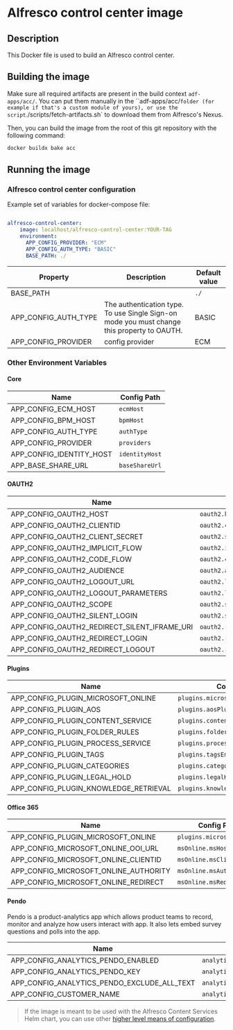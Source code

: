 # Alfresco control center image

## Description

This Docker file is used to build an Alfresco control center.

## Building the image

Make sure all required artifacts are present in the build context `adf-apps/acc/`.
You can put them manually in the ``adf-apps/acc/` folder (for example if that's a
custom module of yours), or use the script `./scripts/fetch-artifacts.sh` to
download them from Alfresco's Nexus.

Then, you can build the image from the root of this git repository with the
following command:

```bash
docker buildx bake acc
```

## Running the image

### Alfresco control center configuration

Example set of variables for docker-compose file:

```yaml

alfresco-control-center:
    image: localhost/alfresco-control-center:YOUR-TAG
    environment:
      APP_CONFIG_PROVIDER: "ECM"
      APP_CONFIG_AUTH_TYPE: "BASIC"
      BASE_PATH: ./

```

| Property             | Description                                                                                 | Default value |
|----------------------|---------------------------------------------------------------------------------------------|---------------|
| BASE_PATH            |                                                                                             | `./`          |
| APP_CONFIG_AUTH_TYPE | The authentication type. To use Single Sign-on mode you must change this property to OAUTH. | BASIC         |
| APP_CONFIG_PROVIDER  | config provider                                                                             | ECM           |

### Other Environment Variables

#### Core

| Name                     | Config Path    |
|--------------------------|----------------|
| APP_CONFIG_ECM_HOST      | `ecmHost`      |
| APP_CONFIG_BPM_HOST      | `bpmHost`      |
| APP_CONFIG_AUTH_TYPE     | `authType`     |
| APP_CONFIG_PROVIDER      | `providers`    |
| APP_CONFIG_IDENTITY_HOST | `identityHost` |
| APP_BASE_SHARE_URL       | `baseShareUrl` |

#### OAUTH2

| Name                                         | Config Path                      |
|----------------------------------------------|----------------------------------|
| APP_CONFIG_OAUTH2_HOST                       | `oauth2.host`                    |
| APP_CONFIG_OAUTH2_CLIENTID                   | `oauth2.clientId`                |
| APP_CONFIG_OAUTH2_CLIENT_SECRET              | `oauth2.secret`                  |
| APP_CONFIG_OAUTH2_IMPLICIT_FLOW              | `oauth2.implicitFlow`            |
| APP_CONFIG_OAUTH2_CODE_FLOW                  | `oauth2.codeFlow`                |
| APP_CONFIG_OAUTH2_AUDIENCE                   | `oauth2.audience`                |
| APP_CONFIG_OAUTH2_LOGOUT_URL                 | `oauth2.logoutUrl`               |
| APP_CONFIG_OAUTH2_LOGOUT_PARAMETERS          | `oauth2.logoutParameters`        |
| APP_CONFIG_OAUTH2_SCOPE                      | `oauth2.scope`                   |
| APP_CONFIG_OAUTH2_SILENT_LOGIN               | `oauth2.silentLogin`             |
| APP_CONFIG_OAUTH2_REDIRECT_SILENT_IFRAME_URI | `oauth2.redirectSilentIframeUri` |
| APP_CONFIG_OAUTH2_REDIRECT_LOGIN             | `oauth2.redirectUri`             |
| APP_CONFIG_OAUTH2_REDIRECT_LOGOUT            | `oauth2.redirectUriLogout`       |

#### Plugins

| Name                                  | Config Path                         |
|---------------------------------------|-------------------------------------|
| APP_CONFIG_PLUGIN_MICROSOFT_ONLINE    | `plugins.microsoftOnline`           |
| APP_CONFIG_PLUGIN_AOS                 | `plugins.aosPlugin`                 |
| APP_CONFIG_PLUGIN_CONTENT_SERVICE     | `plugins.contentService`            |
| APP_CONFIG_PLUGIN_FOLDER_RULES        | `plugins.folderRules`               |
| APP_CONFIG_PLUGIN_PROCESS_SERVICE     | `plugins.processService`            |
| APP_CONFIG_PLUGIN_TAGS                | `plugins.tagsEnabled`               |
| APP_CONFIG_PLUGIN_CATEGORIES          | `plugins.categoriesEnabled`         |
| APP_CONFIG_PLUGIN_LEGAL_HOLD          | `plugins.legalHoldEnabled`          |
| APP_CONFIG_PLUGIN_KNOWLEDGE_RETRIEVAL | `plugins.knowledgeRetrievalEnabled` |

#### Office 365

| Name                                  | Config Path               |
|---------------------------------------|---------------------------|
| APP_CONFIG_PLUGIN_MICROSOFT_ONLINE    | `plugins.microsoftOnline` |
| APP_CONFIG_MICROSOFT_ONLINE_OOI_URL   | `msOnline.msHost`         |
| APP_CONFIG_MICROSOFT_ONLINE_CLIENTID  | `msOnline.msClientId`     |
| APP_CONFIG_MICROSOFT_ONLINE_AUTHORITY | `msOnline.msAuthority`    |
| APP_CONFIG_MICROSOFT_ONLINE_REDIRECT  | `msOnline.msRedirectUri`  |

#### Pendo

Pendo is a product-analytics app which allows product teams to record, monitor and analyze how users interact with app. It also lets embed survey questions and polls into the app.

| Name                                        | Config Path                      |
|---------------------------------------------|----------------------------------|
| APP_CONFIG_ANALYTICS_PENDO_ENABLED          | `analytics.pendoEnabled`         |
| APP_CONFIG_ANALYTICS_PENDO_KEY              | `analytics.pendoKey`             |
| APP_CONFIG_ANALYTICS_PENDO_EXCLUDE_ALL_TEXT | `analytics.pendoExcludeAllText ` |
| APP_CONFIG_CUSTOMER_NAME                    | `analytics.pendoCustomerName`    |


> If the image is meant to be used with the Alfresco Content Services Helm
> chart, you can use other [higher level means of
> configuration](https://github.com/Alfresco/alfresco-helm-charts/blob/main/charts/alfresco-adf-app/README.md).
